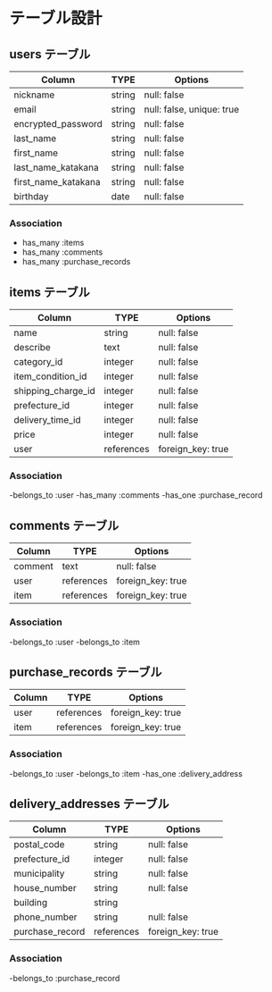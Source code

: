 # テーブル設計

## users テーブル

| Column               | TYPE    | Options                   |
| -------------------- | ------- | ------------------------- |
| nickname             | string  | null: false               |
| email                | string  | null: false, unique: true |
| encrypted_password   | string  | null: false               |
| last_name            | string  | null: false               |
| first_name           | string  | null: false               |
| last_name_katakana   | string  | null: false               | 
| first_name_katakana  | string  | null: false               |
| birthday             | date    | null: false               |

### Association

- has_many :items
- has_many :comments
- has_many :purchase_records

## items テーブル

| Column             | TYPE       | Options           |
| ------------------ | ---------- | ----------------- |
| name               | string     | null: false       |
| describe           | text       | null: false       | 
| category_id        | integer    | null: false       |
| item_condition_id  | integer    | null: false       |
| shipping_charge_id | integer    | null: false       |
| prefecture_id      | integer    | null: false       |
| delivery_time_id   | integer    | null: false       |
| price              | integer    | null: false       |
| user               | references | foreign_key: true |

### Association

-belongs_to :user
-has_many :comments
-has_one :purchase_record

## comments テーブル

| Column            | TYPE       | Options           |
| ----------------- | ---------- | ----------------- |
| comment           | text       | null: false       |
| user              | references | foreign_key: true |
| item              | references | foreign_key: true |

### Association

-belongs_to :user
-belongs_to :item

## purchase_records テーブル

| Column | TYPE       | Options           |
| ------ | ---------- | ----------------- |
| user   | references | foreign_key: true |
| item   | references | foreign_key: true |

### Association
-belongs_to :user
-belongs_to :item
-has_one :delivery_address

## delivery_addresses テーブル

| Column          | TYPE       | Options           |
| --------------- | ---------- | ----------------- |
| postal_code     | string     | null: false       |
| prefecture_id   | integer    | null: false       |
| municipality    | string     | null: false       |
| house_number    | string     | null: false       |
| building        | string     |                   |
| phone_number    | string     | null: false       |
| purchase_record | references | foreign_key: true |


### Association
-belongs_to :purchase_record
